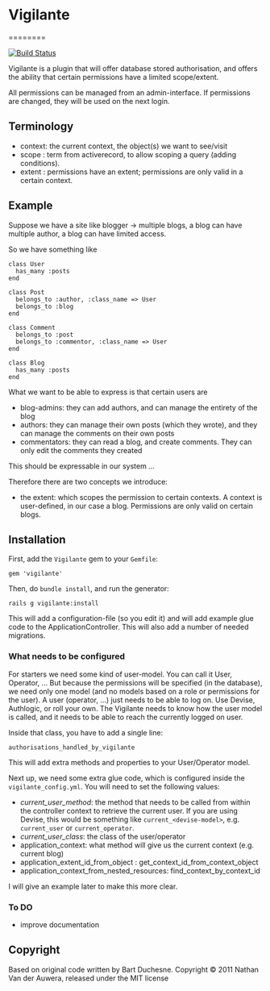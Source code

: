 # Vigilante
========

[![Build Status](http://travis-ci.org/nathanvda/vigilante.png)](http://travis-ci.org/nathanvda/vigilante)

Vigilante is a plugin that will offer database stored authorisation, and offers the ability
that certain permissions have a limited scope/extent.

All permissions can be managed from an admin-interface.
If permissions are changed, they will be used on the next login.

## Terminology

- context: the current context, the object(s) we want to see/visit
- scope  : term from activerecord, to allow scoping a query (adding conditions).
- extent : permissions have an extent; permissions are only valid in a certain context.

## Example

Suppose we have a site like blogger -> multiple blogs, a blog can have multiple author, a blog can have limited access.

So we have something like

    class User
      has_many :posts
    end

    class Post
      belongs_to :author, :class_name => User
      belongs_to :blog
    end

    class Comment
      belongs_to :post
      belongs_to :commentor, :class_name => User
    end

    class Blog
      has_many :posts
    end

What we want to be able to express is that certain users are

* blog-admins: they can add authors, and can manage the entirety of the blog
* authors: they can manage their own posts (which they wrote), and they can manage the comments on their own posts
* commentators: they can read a blog, and create comments. They can only edit the comments they created

This should be expressable in our system ...

Therefore there are two concepts we introduce:

* the extent: which scopes the permission to certain contexts. A context is user-defined, in our case a blog.
  Permissions are only valid on certain blogs.

## Installation

First, add the `Vigilante` gem to your `Gemfile`:

    gem 'vigilante'

Then, do `bundle install`, and run the generator:

    rails g vigilante:install

This will add a configuration-file (so you edit it) and will add example glue code to the ApplicationController.
This will also add a number of needed migrations.



### What needs to be configured

For starters we need some kind of user-model. You can call it User, Operator, ...
But because the permissions will be specified (in the database), we need only one model (and no models based on
a role or permissions for the user). A user (operator, ...) just needs to be able to log on. Use Devise, Authlogic, or
roll your own. The Vigilante needs to know how the user model is called, and it needs to be able to reach the currently
logged on user.

Inside that class, you have to add a single line:

    authorisations_handled_by_vigilante

This will add extra methods and properties to your User/Operator model.


Next up, we need some extra glue code, which is configured inside the `vigilante_config.yml`.
You will need to set the following values:

- *current_user_method*: the method that needs to be called from within the controller context to retrieve the current user.
  If you are using Devise, this would be something like `current_<devise-model>`, e.g. `current_user` or `current_operator`.
- *current_user_class*: the class of the user/operator
- application_context: what method will give us the current context (e.g. current blog)
- application_extent_id_from_object : get_context_id_from_context_object
- application_context_from_nested_resources: find_context_by_context_id

I will give an example later to make this more clear.


###


### To DO

- improve documentation


## Copyright

Based on original code written by Bart Duchesne.
Copyright &copy; 2011 Nathan Van der Auwera, released under the MIT license

